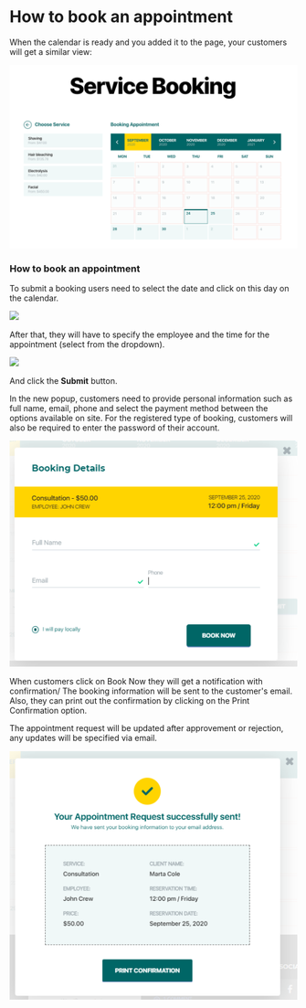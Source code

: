 # How to book an appointment

When the calendar is ready and you added it to the page, your customers will get a similar view:

![](../.gitbook/assets/120.png)

### **How to book an appointment**

To submit a booking users need to select the date and click on this day on the calendar.

![](https://lh4.googleusercontent.com/l2KuZ-zH90T06CRql93TKlGCClgTGMDaN0VRCwaK1-R4JLFRZIhddEPxrAKn6lJ1FaGTxA9jk2mQPTzOX6CWmzId5lz4wTyfSS6TL4XJpxXXMuEdJh7gvyqd6VosLmLp5cKfWkQz)

After that, they will have to specify the employee and the time for the appointment (select from the dropdown).

![](https://lh4.googleusercontent.com/g7M0gAA1Ch-XCv5t9f96sK9WWQ0KXzKan2jpFtrhzOdlJmxgnSJ9oGe0dj33y92fLIyOyBWn699SMem2d4TibdFB8heBcJOHNFnSMZsdaMxQ09XLJtJPTCjGyKAvNKJ9fy38yM6I)

And click the **Submit** button.&#x20;

In the new popup, customers need to provide personal information such as full name, email, phone and select the payment method between the options available on site. For the registered type of booking, customers will also be required to enter the password of their account.

![](../.gitbook/assets/85.png)

When customers click on Book Now they will get a notification with confirmation/ The booking information will be sent to the customer's email. Also, they can print out the confirmation by clicking on the Print Confirmation option.&#x20;

The appointment request will be updated after approvement or rejection, any updates will be specified via email. &#x20;

![](../.gitbook/assets/86.png)
